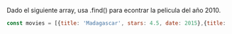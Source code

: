 Dado el siguiente array, usa .find() para econtrar la pelicula del año 2010.

```js
const movies = [{title: 'Madagascar', stars: 4.5, date: 2015},{title: 'Origen', stars: 5, date: 2010},{title: 'Your Name', stars: 5, date: 2016}];
```